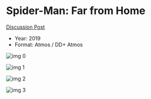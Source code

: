 # Spider-Man: Far from Home

[Discussion Post](https://www.avsforum.com/threads/bass-eq-for-filtered-movies.2995212/post-58570646)

* Year: 2019
* Format: Atmos / DD+ Atmos

![img 0](https://i.imgur.com/vBknidN.jpg)

![img 1](https://i.imgur.com/sabt9Jl.png)

![img 2](https://i.imgur.com/n7DgkZr.jpg)

![img 3](https://i.imgur.com/DoUIX8t.png)

